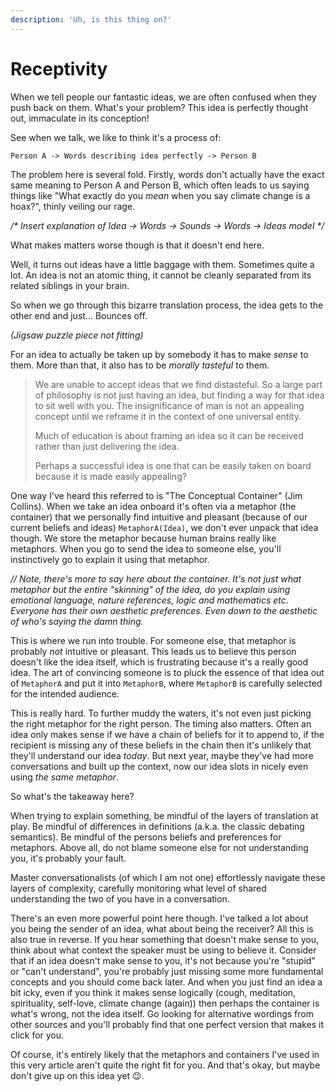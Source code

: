 ```yaml
---
description: 'Uh, is this thing on?'
---
```


# Receptivity

When we tell people our fantastic ideas, we are often confused when they push back on them. What's your problem? This idea is perfectly thought out, immaculate in its conception!

See when we talk, we like to think it's a process of:

```text
Person A -> Words describing idea perfectly -> Person B
```

The problem here is several fold. Firstly, words don't actually have the exact same meaning to Person A and Person B, which often leads to us saying things like "What exactly do you _mean_ when you say climate change is a hoax?", thinly veiling our rage. 

_/\* Insert explanation of Idea -&gt; Words -&gt; Sounds -&gt; Words -&gt; Ideas model \*/_

What makes matters worse though is that it doesn't end here.

Well, it turns out ideas have a little baggage with them. Sometimes quite a lot. An idea is not an atomic thing, it cannot be cleanly separated from its related siblings in your brain. 

So when we go through this bizarre translation process, the idea gets to the other end and just... Bounces off.

_\(Jigsaw puzzle piece not fitting\)_

For an idea to actually be taken up by somebody it has to make _sense_ to them. More than that, it also has to be _morally tasteful_ to them. 

> We are unable to accept ideas that we find distasteful. So a large part of philosophy is not just having an idea, but finding a way for that idea to sit well with you. The insignificance of man is not an appealing concept until we reframe it in the context of one universal entity.
>
> Much of education is about framing an idea so it can be received rather than just delivering the idea.
>
> Perhaps a successful idea is one that can be easily taken on board because it is made easily appealing?

One way I've heard this referred to is "The Conceptual Container" \(Jim Collins\). When we take an idea onboard it's often via a metaphor \(the container\) that we personally find intuitive and pleasant \(because of our current beliefs and ideas\) `MetaphorA(Idea)`, we don't ever unpack that idea though. We store the metaphor because human brains really like metaphors. When you go to send the idea to someone else, you'll instinctively go to explain it using that metaphor. 

_// Note, there's more to say here about the container. It's not just what metaphor but the entire "skinning" of the idea, do you explain using emotional language, nature references, logic and mathematics etc. Everyone has their own aesthetic preferences. Even down to the aesthetic of who's saying the damn thing._

This is where we run into trouble. For someone else, that metaphor is probably _not_ intuitive or pleasant. This leads us to believe this person doesn't like the idea itself, which is frustrating because it's a really good idea. The art of convincing someone is to pluck the essence of that idea out of `MetaphorA` and put it into `MetaphorB`, where `MetaphorB` is carefully selected for the intended audience.

This is really hard. To further muddy the waters, it's not even just picking the right metaphor for the right person. The timing also matters. Often an idea only makes sense if we have a chain of beliefs for it to append to, if the recipient is missing any of these beliefs in the chain then it's unlikely that they'll understand our idea _today_. But next year, maybe they've had more conversations and built up the context, now our idea slots in nicely even using _the same metaphor_.

So what's the takeaway here?

When trying to explain something, be mindful of the layers of translation at play. Be mindful of differences in definitions \(a.k.a. the classic debating semantics\). Be mindful of the persons beliefs and preferences for metaphors. Above all, do not blame someone else for not understanding you, it's probably your fault.

Master conversationalists \(of which I am not one\) effortlessly navigate these layers of complexity, carefully monitoring what level of shared understanding the two of you have in a conversation.

There's an even more powerful point here though. I've talked a lot about you being the sender of an idea, what about being the receiver? All this is also true in reverse. If you hear something that doesn't make sense to you, think about what context the speaker must be using to believe it. Consider that if an idea doesn't make sense to you, it's not because you're "stupid" or "can't understand", you're probably just missing some more fundamental concepts and you should come back later. And when you just find an idea a bit icky, even if you think it makes sense logically \(cough, meditation, spirituality, self-love, climate change \(again\)\) then perhaps the container is what's wrong, not the idea itself. Go looking for alternative wordings from other sources and you'll probably find that one perfect version that makes it click for you.

Of course, it's entirely likely that the metaphors and containers I've used in this very article aren't quite the right fit for you. And that's okay, but maybe don't give up on this idea yet 😉.

